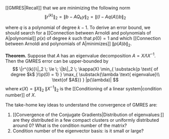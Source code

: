 [[GMRES|Recall]] that we are minimizing the following norm
$$
\|r^{(k)}\|_2 = \| b - A Q_k y \|_2 
= \| (I - A q(A)) b \|_2
$$

where $q$ is a polynomial of degree $k-1$. To derive an error bound, we should search for a [[Connection between Arnoldi and polynomials of A|polynomial]] $p(x)$ of degree $k$ such that $p(0) = 1$ and which [[Connection between Arnoldi and polynomials of A|minimizes]] $\| p(A) b \|_2$.

**Theorem.** Suppose that $A$ has an eigenvalue decomposition $A = X \Lambda X^{-1}$. Then the GMRES error can be upper-bounded by
$$
  \|r^{(k)}\|_2 \; \le \;
  \|b\|_2 \; 
  \kappa(X)
  \min_{ \substack{p \text{ of degree $k$ }\\p(0) = 1} }
  \max_{ \substack{\lambda \text{ eigenvalue}\\ \text{of $A$}} } |p(\lambda)|
$$
where $\kappa(X) = \|X\|_2 \; \|X^{-1}\|_2$ is the [[Conditioning of a linear system|condition number]] of $X$.

The take-home key ideas to understand the convergence of GMRES are:

1. [[Convergence of the Conjugate Gradients|Distribution of eigenvalues:]] are they distributed in a few compact clusters or uniformly distributed around 0? What is the condition number of the matrix?
2. Condition number of the eigenvector basis: is it small or large?